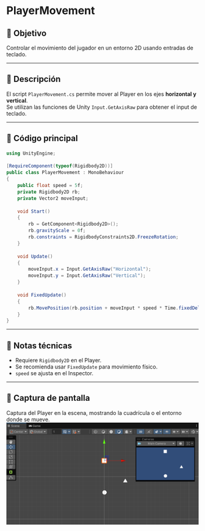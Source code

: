 # PlayerMovement

## 🎯 Objetivo
Controlar el movimiento del jugador en un entorno 2D usando entradas de teclado.

---

## 🔹 Descripción
El script `PlayerMovement.cs` permite mover al Player en los ejes **horizontal y vertical**.  
Se utilizan las funciones de Unity `Input.GetAxisRaw` para obtener el input de teclado.

---

## 🔹 Código principal

```csharp
using UnityEngine;

[RequireComponent(typeof(Rigidbody2D))]
public class PlayerMovement : MonoBehaviour
{
    public float speed = 5f;
    private Rigidbody2D rb;
    private Vector2 moveInput;

    void Start()
    {
        rb = GetComponent<Rigidbody2D>();
        rb.gravityScale = 0f;
        rb.constraints = RigidbodyConstraints2D.FreezeRotation;
    }

    void Update()
    {
        moveInput.x = Input.GetAxisRaw("Horizontal");
        moveInput.y = Input.GetAxisRaw("Vertical");
    }

    void FixedUpdate()
    {
        rb.MovePosition(rb.position + moveInput * speed * Time.fixedDeltaTime);
    }
}
```

---

## 🔹 Notas técnicas
- Requiere `Rigidbody2D` en el Player.  
- Se recomienda usar `FixedUpdate` para movimiento físico.  
- `speed` se ajusta en el Inspector.  

---

## 📸 Captura de pantalla
Captura del Player en la escena, mostrando la cuadrícula o el entorno donde se mueve.
![UI Demo](images/player_movement_ui.png)

